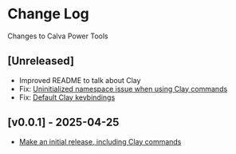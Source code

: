 # Change Log

Changes to Calva Power Tools

## [Unreleased]

- Improved README to talk about Clay
- Fix: [Uninitialized namespace issue when using Clay commands](https://github.com/BetterThanTomorrow/calva-power-tools/issues/3)
- Fix: [Default Clay keybindings](https://github.com/BetterThanTomorrow/calva-power-tools/issues/5)

## [v0.0.1] - 2025-04-25

- [Make an initial release, including Clay commands](https://github.com/BetterThanTomorrow/calva-power-tools/issues/1)